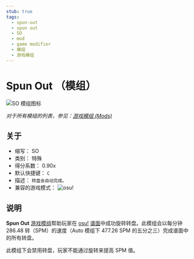 ```yaml
---
stub: true
tags:
  - spun-out
  - spun out
  - SO
  - mod
  - game modifier
  - 模组
  - 游戏模组
---
```


# Spun Out （模组）

![SO 模组图标](/wiki/shared/mods/SO.png "Spun Out (SO) 模组图标")

*对于所有模组的列表，参见：[游戏模组 (Mods)](/wiki/Gameplay/Game_modifier)*

## 关于

- 缩写： SO
- 类别： 特殊
- 得分系数： 0.90x
- 默认快捷键： `C`
- 描述： `转盘会自动完成。`
- 兼容的游戏模式： ![][osu!]

## 说明

**Spun Out** [游戏模组](/wiki/Gameplay/Game_modifier)帮助玩家在 [osu!](/wiki/Game_mode/osu!) [谱面](/wiki/Beatmap)中成功旋转转盘。此模组会以每分钟 286.48 转（SPM）的速度（Auto 模组下 477.26 SPM 的五分之三）完成谱面中的所有转盘。

此模组下会禁用转盘，玩家不能通过旋转来提高 SPM 值。

[osu!]: /wiki/shared/mode/osu.png "osu!"
